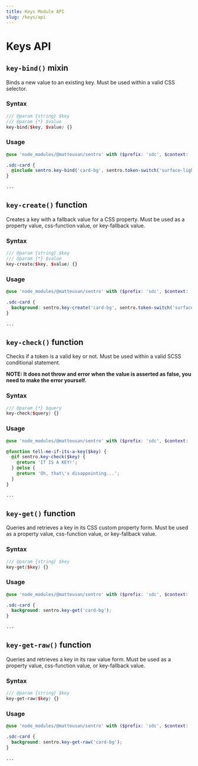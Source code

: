 ```yaml
---
title: Keys Module API
slug: /keys/api
---
```


# Keys API

## `key-bind()` mixin

Binds a new value to an existing key. Must be used within a valid CSS selector.

### Syntax

```scss
/// @param {string} $key
/// @param {*} $value
key-bind($key, $value) {}
```

### Usage

```scss
@use 'node_modules/@matteusan/sentro' with ($prefix: 'sdc', $context: 'theme');

.sdc-card {
  @include sentro.key-bind('card-bg', sentro.token-switch('surface-light'));
}

...
```

## `key-create()` function

Creates a key with a fallback value for a CSS property. Must be used as a property value, css-function value, or
key-fallback value.

### Syntax

```scss
/// @param {string} $key
/// @param {*} $value
key-create($key, $value) {}
```

### Usage

```scss
@use 'node_modules/@matteusan/sentro' with ($prefix: 'sdc', $context: 'theme');

.sdc-card {
  background: sentro.key-create('card-bg', sentro.token-switch('surface-light'));
}

...
```

## `key-check()` function

Checks if a token is a valid key or not. Must be used within a valid SCSS conditional statement.

**NOTE: It does not throw and error when the value is asserted as false, you need to make the error yourself.**

### Syntax

```scss
/// @param {*} $query
key-check($query) {}
```

### Usage

```scss
@use 'node_modules/@matteusan/sentro' with ($prefix: 'sdc', $context: 'theme');

@function tell-me-if-its-a-key($key) {
  @if sentro.key-check($key) {
    @return 'IT IS A KEY!';
  } @else {
    @return 'Oh, that\'s disappointing...';
  }
}

...
```

## `key-get()` function

Queries and retrieves a key in its CSS custom property form. Must be used as a property value, css-function value, or
key-fallback value.

### Syntax

```scss
/// @param {string} $key
key-get($key) {}
```

### Usage

```scss
@use 'node_modules/@matteusan/sentro' with ($prefix: 'sdc', $context: 'theme');

.sdc-card {
  background: sentro.key-get('card-bg');
}

...
```

## `key-get-raw()` function

Queries and retrieves a key in its raw value form. Must be used as a property value, css-function value, or key-fallback
value.

### Syntax

```scss
/// @param {string} $key
key-get-raw($key) {}
```

### Usage

```scss
@use 'node_modules/@matteusan/sentro' with ($prefix: 'sdc', $context: 'theme');

.sdc-card {
  background: sentro.key-get-raw('card-bg');
}

...
```